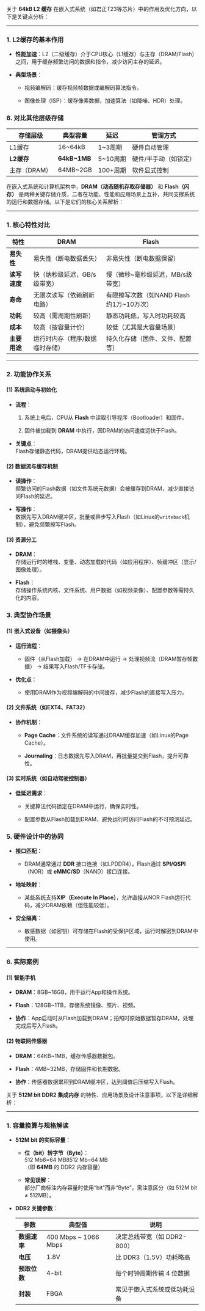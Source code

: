 
关于 **64kB L2 缓存** 在嵌入式系统（如君正T23等芯片）中的作用及优化方向，以下是关键点分析：

---

### **1. L2缓存的基本作用**

- **性能加速**：L2（二级缓存）介于CPU核心（L1缓存）与主存（DRAM/Flash）之间，用于缓存频繁访问的数据和指令，减少访问主存的延迟。
    
- **典型场景**：
    
    - 视频编解码：缓存视频帧数据或编解码算法指令。
        
    - 图像处理（ISP）：缓存像素数据，加速算法（如降噪、HDR）处理。


### **6. 对比其他层级存储**

|**存储层级**|**典型容量**|**延迟**|**管理方式**|
|---|---|---|---|
|L1缓存|16~64kB|1~3周期|硬件自动管理|
|**L2缓存**|**64kB~1MB**|5~10周期|硬件/半手动（如锁定）|
|主存（DRAM）|64MB~2GB|100+周期|软件显式控制|


在嵌入式系统和计算机架构中，**DRAM（动态随机存取存储器）** 和 **Flash（闪存）** 是两种关键存储介质，二者在功能、性能和应用场景上互补，共同支撑系统的运行和数据存储。以下是它们的核心关系解析：

---

### **1. 核心特性对比**

|**特性**|**DRAM**|**Flash**|
|---|---|---|
|**易失性**|易失性（断电数据丢失）|非易失性（断电数据保留）|
|**读写速度**|快（纳秒级延迟，GB/s级带宽）|慢（微秒~毫秒级延迟，MB/s级带宽）|
|**寿命**|无限次读写（依赖刷新电路）|有限擦写次数（如NAND Flash约1万~10万次）|
|**功耗**|较高（需周期性刷新）|静态功耗低，写入时功耗较高|
|**成本**|较高（按容量计价）|较低（尤其是大容量场景）|
|**主要用途**|运行时内存（程序/数据临时存储）|持久化存储（固件、文件、配置等）|

---

### **2. 功能协作关系**

#### **(1) 系统启动与初始化**

- **流程**：
    
    1. 系统上电后，CPU从 **Flash** 中读取引导程序（Bootloader）和固件。
        
    2. 固件被加载到 **DRAM** 中执行，因DRAM的访问速度远快于Flash。
        
- **关键点**：  
    Flash存储静态代码，DRAM提供动态运行环境。
    

#### **(2) 数据流与缓存机制**

- **读操作**：  
    频繁访问的Flash数据（如文件系统元数据）会被缓存到DRAM，减少直接访问Flash的延迟。
    
- **写操作**：  
    数据先写入DRAM缓冲区，批量或异步写入Flash（如Linux的`writeback`机制），避免频繁擦写Flash。
    

#### **(3) 资源分工**

- **DRAM**：  
    存储运行时的堆栈、变量、动态加载的代码（如应用程序）、帧缓冲区（显示/图像处理）。
    
- **Flash**：  
    存储操作系统内核、文件系统、用户数据（如视频录像）、配置参数等需持久化的内容。



### **3. 典型协作场景**

#### **(1) 嵌入式设备（如摄像头）**

- **运行流程**：
    
    - 固件（从Flash加载） → 在DRAM中运行 → 处理视频流（DRAM暂存帧数据） → 结果写入Flash/TF卡存储。
        
- **优化点**：
    
    - 使用DRAM作为视频编解码的中间缓存，减少Flash的直接写入压力。
        

#### **(2) 文件系统（如EXT4、FAT32）**

- **协作机制**：
    
    - **Page Cache**：文件系统的读写通过DRAM缓存加速（如Linux的Page Cache）。
        
    - **Journaling**：日志数据先写入DRAM，再批量提交到Flash，提升可靠性。
        

#### **(3) 实时系统（如自动驾驶控制器）**

- **低延迟需求**：
    
    - 关键算法代码锁定在DRAM中运行，确保实时性。
        
    - 配置参数从Flash加载到DRAM，避免运行时访问Flash的不可预测延迟。



### **5. 硬件设计中的协同**

- **接口匹配**：
    
    - DRAM通常通过 **DDR** 接口连接（如LPDDR4），Flash通过 **SPI/QSPI**（NOR）或 **eMMC/SD**（NAND）接口连接。
        
- **地址映射**：
    
    - 某些系统支持**XIP（Execute In Place）**，允许直接从NOR Flash运行代码，减少DRAM依赖（但性能较低）。
        
- **安全隔离**：
    
    - 敏感数据（如密钥）可存储在Flash的受保护区域，运行时解密到DRAM中使用。
        

---

### **6. 实际案例**

#### **(1) 智能手机**

- **DRAM**：8GB~16GB，用于运行App和操作系统。
    
- **Flash**：128GB~1TB，存储系统镜像、照片、视频。
    
- **协作**：App启动时从Flash加载到DRAM；拍照时原始数据暂存DRAM，处理完成后写入Flash。
    

#### **(2) 物联网传感器**

- **DRAM**：64KB~1MB，缓存传感器数据包。
    
- **Flash**：4MB~32MB，存储固件和长期数据。
    
- **协作**：传感器数据累积到DRAM缓冲区，达到阈值后压缩写入Flash。





关于 **512M bit DDR2 集成内存** 的特性、应用场景及设计注意事项，以下是详细解析：

---

### **1. 容量换算与规格解读**

- **512M bit 的实际容量**：
    
    - **位（bit）转字节（Byte）**：  
        512 Mb8=64 MB8512 Mb​=64 MB  
        （即 **64MB** 的 DDR2 内存容量）
        
    - **常见误解**：  
        部分厂商标注内存容量时使用“bit”而非“Byte”，需注意区分（如 512M bit ≠ 512MB）。
        
- **DDR2 关键参数**：
    
    |**参数**|**典型值**|**说明**|
    |---|---|---|
    |**数据速率**|400 Mbps ~ 1066 Mbps|决定总线带宽（如 DDR2-800）|
    |**电压**|1.8V|比 DDR3（1.5V）功耗略高|
    |**预取位数**|4-bit|每个时钟周期传输 4 位数据|
    |**封装**|FBGA|常见于嵌入式系统或低功耗设备|









